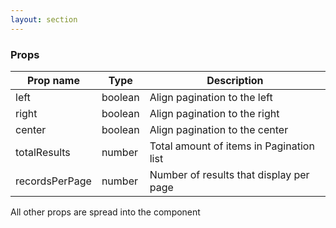 ```yaml
---
layout: section
---
```


### Props

| Prop name      | Type    | Description
|----------------|--------------------------------------------------------------------------------------- | --- |
| left           | boolean | Align pagination to the left
| right          | boolean | Align pagination to the right
| center         | boolean | Align pagination to the center
| totalResults   | number  | Total amount of items in Pagination list
| recordsPerPage | number  | Number of results that display per page

All other props are spread into the component
